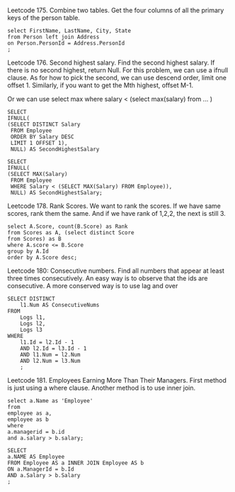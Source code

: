 Leetcode 175. Combine two tables. Get the four columns of all the primary keys of the person table.
```
select FirstName, LastName, City, State
from Person left join Address
on Person.PersonId = Address.PersonId
;
```
Leetcode 176. Second highest salary. Find the second highest salary. If there is no second highest, return Null. For this problem, we can use a ifnull clause. As for how to pick the second, we can use descend order, limit one offset 1. Similarly, if you want to get the Mth highest, offset M-1.

Or we can use select max where salary < (select max(salary) from ... )
```
SELECT
IFNULL(
(SELECT DISTINCT Salary
 FROM Employee
 ORDER BY Salary DESC
 LIMIT 1 OFFSET 1),
 NULL) AS SecondHighestSalary
```
```
SELECT
IFNULL(
(SELECT MAX(Salary)
 FROM Employee
 WHERE Salary < (SELECT MAX(Salary) FROM Employee)),
 NULL) AS SecondHighestSalary;
```
Leetcode 178. Rank Scores. We want to rank the scores. If we have same scores, rank them the same. And if we have rank of 1,2,2, the next is still 3.
```
select A.Score, count(B.Score) as Rank
from Scores as A, (select distinct Score
from Scores) as B
where A.score <= B.Score
group by A.Id
order by A.Score desc;
```

Leetcode 180: Consecutive numbers. Find all numbers that appear at least three times consecutively. An easy way is to observe that the ids are consecutive. A more conserved way is to use lag and over
```
SELECT DISTINCT
    l1.Num AS ConsecutiveNums
FROM
    Logs l1,
    Logs l2,
    Logs l3
WHERE
    l1.Id = l2.Id - 1
    AND l2.Id = l3.Id - 1
    AND l1.Num = l2.Num
    AND l2.Num = l3.Num
    ;
```

Leetcode 181. Employees Earning More Than Their Managers. First method is just using a where clause. Another method is to use inner join.
```
select a.Name as 'Employee'
from
employee as a,
employee as b
where
a.managerid = b.id
and a.salary > b.salary;
```
```
SELECT
a.NAME AS Employee
FROM Employee AS a INNER JOIN Employee AS b
ON a.ManagerId = b.Id
AND a.Salary > b.Salary
;
```
 
